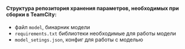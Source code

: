 #### Структура репозитория хранения параметров, необходимых при сборки в TeamCity:

- файл `model`, бинарник модели
- `requirements.txt` библиотеки необходимые для работы модели
- `model_setings.json`, конфиг для работы с моделью